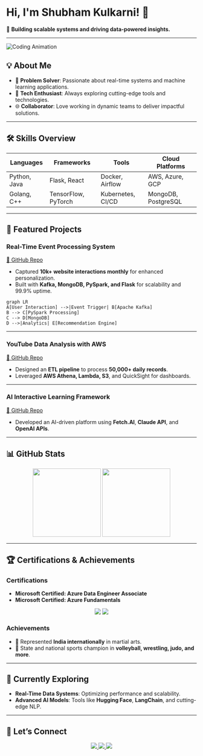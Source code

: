 
# Hi, I'm Shubham Kulkarni! 👋  
🚀 **Building scalable systems and driving data-powered insights.**

---

![Coding Animation](https://media.giphy.com/media/Ll22OhMLAlVDb8UQWe/giphy.gif)

## 💡 About Me  
- 🧠 **Problem Solver**: Passionate about real-time systems and machine learning applications.  
- 🌟 **Tech Enthusiast**: Always exploring cutting-edge tools and technologies.  
- 🌐 **Collaborator**: Love working in dynamic teams to deliver impactful solutions.

---

## 🛠️ Skills Overview

| **Languages**   | **Frameworks**     | **Tools**         | **Cloud Platforms** |
|------------------|--------------------|-------------------|---------------------|
| Python, Java     | Flask, React       | Docker, Airflow   | AWS, Azure, GCP     |
| Golang, C++      | TensorFlow, PyTorch| Kubernetes, CI/CD | MongoDB, PostgreSQL |

---

## 🌟 Featured Projects

### **Real-Time Event Processing System**  
[🔗 GitHub Repo](https://github.com/Shubham-andy7/realtime-event-processing)  
- Captured **10k+ website interactions monthly** for enhanced personalization.  
- Built with **Kafka, MongoDB, PySpark, and Flask** for scalability and 99.9% uptime.  

```mermaid
graph LR
A[User Interaction] -->|Event Trigger| B[Apache Kafka]
B --> C[PySpark Processing]
C --> D[MongoDB]
D -->|Analytics| E[Recommendation Engine]
```

---

### **YouTube Data Analysis with AWS**  
[🔗 GitHub Repo](https://github.com/Shubham-andy7/YouTube_Analysis_AWS)  
- Designed an **ETL pipeline** to process **50,000+ daily records**.  
- Leveraged **AWS Athena, Lambda, S3**, and QuickSight for dashboards.

---

### **AI Interactive Learning Framework**  
[🔗 GitHub Repo](https://github.com/Shubham-andy7/NOW-YOU-KNOW-AI-HACKATHON)  
- Developed an AI-driven platform using **Fetch.AI**, **Claude API**, and **OpenAI APIs**.

---

## 📊 GitHub Stats  

<div align="center">
  <img src="https://github-readme-stats.vercel.app/api?username=Shubham-andy7&show_icons=true&theme=radical" height="180em" />
  <img src="https://github-readme-streak-stats.herokuapp.com/?user=Shubham-andy7&theme=radical" height="180em" />
</div>

---

## 🏆 Certifications & Achievements

### Certifications  
- **Microsoft Certified: Azure Data Engineer Associate**  
- **Microsoft Certified: Azure Fundamentals**

<div align="center">
  <img src="https://img.shields.io/badge/Azure-Data%20Engineer-blue?style=for-the-badge&logo=microsoft-azure">
  <img src="https://img.shields.io/badge/Azure-Fundamentals-blueviolet?style=for-the-badge&logo=microsoft-azure">
</div>

### Achievements  
- 🥋 Represented **India internationally** in martial arts.  
- 🏅 State and national sports champion in **volleyball, wrestling, judo, and more**.

---

## 🌱 Currently Exploring  
- **Real-Time Data Systems**: Optimizing performance and scalability.  
- **Advanced AI Models**: Tools like **Hugging Face**, **LangChain**, and cutting-edge NLP.

---

## 🤝 Let’s Connect  

<div align="center">
  <a href="https://www.linkedin.com/in/shubham-kulkarni">
    <img src="https://img.shields.io/badge/LinkedIn-Connect-blue?style=for-the-badge&logo=linkedin" />
  </a>
  <a href="mailto:shubhamk1805@gmail.com">
    <img src="https://img.shields.io/badge/Email-Contact-red?style=for-the-badge&logo=gmail" />
  </a>
  <a href="https://github.com/Shubham-andy7">
    <img src="https://img.shields.io/badge/GitHub-Profile-black?style=for-the-badge&logo=github" />
  </a>
</div>
